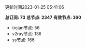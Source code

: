 更新时间2023-01-25 05:41:06

**总订阅: 73**
**总节点: 2347**
**有效节点: 360**
- trojan节点: 56
- v2ray节点: 138
- ss节点: 166
